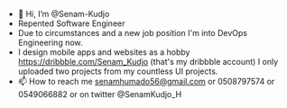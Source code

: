 - 👋 Hi, I’m @Senam-Kudjo
- Repented Software Engineer
- Due to circumstances and a new job position I'm into DevOps Engineering now.
- I design mobile apps and websites as a hobby https://dribbble.com/Senam_Kudjo (that's my dribbble account) I only uploaded two projects from my countless UI projects.
- 📫 How to reach me senamhumado56@gmail.com or 0508797574 or 0549066882 or on twitter @SenamKudjo_H
